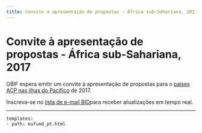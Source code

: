 ```yaml
---
title: Convite à apresentação de propostas - África sub-Sahariana, 2017
---
```

# Convite à apresentação de propostas - África sub-Sahariana, 2017

GBIF espera emitir um convite à apresentação de propostas para o [países ACP nas ilhas do Pacífico](https://ec.europa.eu/europeaid/regions/african-caribbean-and-pacific-acp-region_en) de 2017. 

Inscreva-se no [lista de e-mail BID](http://#)para receber atualizações em tempo real.



------

```styledYaml
templates:
- path: eufund_pt.html
```